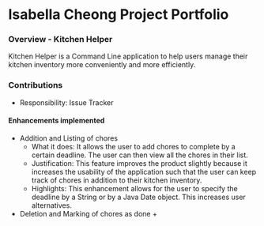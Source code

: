 # Isabella Cheong Project Portfolio

### Overview - Kitchen Helper
Kitchen Helper is a Command Line application to help users manage their kitchen inventory more conveniently and more efficiently.

### Contributions
+ Responsibility: Issue Tracker

#### Enhancements implemented
+ Addition and Listing of chores
    + What it does: It allows the user to add chores to complete by a certain deadline. The user can then view all the chores in their list.
    + Justification: This feature improves the product slightly because it increases the usability of the application such that the user can keep track of chores in addition to their kitchen inventory. 
    + Highlights: This enhancement allows for the user to specify the deadline by a String or by a Java Date object. This increases user alternatives.
+ Deletion and Marking of chores as done
    + 

